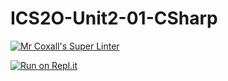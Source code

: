 # ICS2O-Unit2-01-CSharp
[![Mr Coxall's Super Linter](https://github.com/Liya-Getachew/ICS2O-Unit2-01-CSharp/workflows/Mr%20Coxall's%20Super%20Linter/badge.svg)](https://github.com/Liya-Getachew/ICS2O-Unit2-01-CSharp/actions/)

[![Run on Repl.it](https://repl.it/badge/github/Liya-Getachew/ICS2O-Unit2-01-CSharp)](https://repl.it/github/Liya-Getachew/ICS2O-Unit2-01-CSharp)
